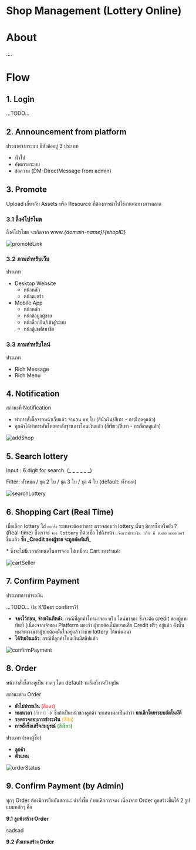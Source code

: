 # Shop Management (Lottery Online)

# About

....

# Flow

## 1. Login

...TODO...

## 2. Announcement from platform

ประกาศจากระบบ มีหัวข้ออยู่ 3 ประเภท

- ทั่วไป
- อัพเกรดระบบ
- ข้อความ (DM-DirectMessage from admin)

## 3. Promote

Upload เกี่ยวกับ Assets หรือ Resource ที่ต้องการนำไปใช้งานต่อทางการตลาด

### 3.1 ลิ้งค์โปรโมต

ลิ้งค์โปรโมต จะเกิดจาก www._{domain-name}_/_{shopID}_

![promoteLink](./images/promoteLink.png)

### 3.2 ภาพสำหรับเว็บ

ประเภท

- Desktop Website
  - หน้าหลัก
  - หน้าตะกร้า
- Mobile App
  - หน้าหลัก
  - หน้าข้อมูลผู้ขาย
  - หน้าล็อกอิน/เข้าสู่ระบบ
  - หน้าตู้เซฟสมาชิก

### 3.3 ภาพสำหรับไลน์

ประเภท

- Rich Message
- Rich Menu

## 4. Notification

สถานะที่ Notification

- ทำการสั่งซื้อจากหน้าเว็บแล้ว จำนวน xx ใบ (สีน้ำเงิน/สีเทา - กรณีกดดูแล้ว)
- ลูกค้าได้ทำการอัพโหลดหลักฐานการโอนเงินแล้ว (สีเขียว/สีเทา - กรณีกดดูแล้ว)

![addShop](./images/Notification.png)

## 5. Search lottery

Input : 6 digit for search. (\_ \_ \_ \_ \_ \_)

Filter: ทั้งหมด / ชุด 2 ใบ / ชุด 3 ใบ / ชุด 4 ใบ (default: ทั้งหมด)

![searchLottery](./images/searchLottery.png)

## 6. Shopping Cart (Real Time)

เมื่อเลือก lottery ใส่ `ตะกร้า` ระบบจะต้องทำการ ตรวจสอบว่า lottery นั้นๆ มีการซื้อหรือยัง ? (Real-time) ซึ่งเราจะ `จอง lottery` ก็ต่อเมื่อ ไปถึงหน้า `แจ้งการชำระเงิน หรือ มี หมายเลขออเดอร์` ขึ้นแล้ว **ซึ่ง \_Credit ของผู้ขาย จะถูกตัดทันที**\_

\* ซึ่งจะไม่มีเวลากำหนดในการจอง ไม่เหมือน Cart ของร้านค้า

![cartSeller](./images/cartSeller.png)

## 7. Confirm Payment

ประเภทการชำระเงิน

...TODO... (Is K'Best confirm?)

- **จองไว้ก่อน, จ่ายเงินทีหลัง**: กรณีที่ลูกค้าโทรมาจอง หรือ ไลน์มาจอง ซึ่งจะตัด credit ของผู้ขายทันที (เนื่องจากเจ้าของ Platform มองว่า ผู้ขายต้องไม่อยากเสีย Credit ฟรีๆ อยู่แล้ว ดังนั้นหมายความว่าผู้ขายต้องมั่นใจอยู่แล้วว่าขาย lottery ได้แน่นอน)
- **ได้รับเงินแล้ว**: กรณีที่ลูกค้าโอนเงินมีสลิปแล้ว

![confirmPayment](./images/confirmPayment.png)

## 8. Order

หน้าคำสั่งซื้อจะดูเป็น งวดๆ โดย default จะเริ่มที่งวดปัจจุบัน

สถานะของ Order

- **ยังไม่ชำระเงิน** <span style="color:red">(สีแดง)</span>
- **หมดเวลา** <span style="color:gray">(สีเทา)</span> -> ซึ่งถ้าเป็นหน้าของลูกค้า จะแสดงผลเป็นคำว่า **ยกเลิกโดยระบบอัตโนมัติ**
- **รอตรวจสอบการชำระเงิน** <span style="color:orange">(สีส้ม)</span>
- **การสั่งซื้อเสร็จสมบูรณ์** <span style="color:green">(สีเขียว)</span>

ประเภท (ของผู้ซื้อ)

- **ลูกค้า**
- **ตัวแทน**

![orderStatus](./images/orderStatus.png)

## 9. Confirm Payment (by Admin)

ทุกๆ Order ต้องมีการยืนยันสถานะ คำสั่งซื้อ / ยกเลิกการจอง เนื่องจาก Order ถูกสร้างขึ้นได้ 2 รูปแบบหลักๆ คือ

**9.1 ลูกค้าสร้าง Order**

sadsad

**9.2 ตัวแทนสร้าง Order**
